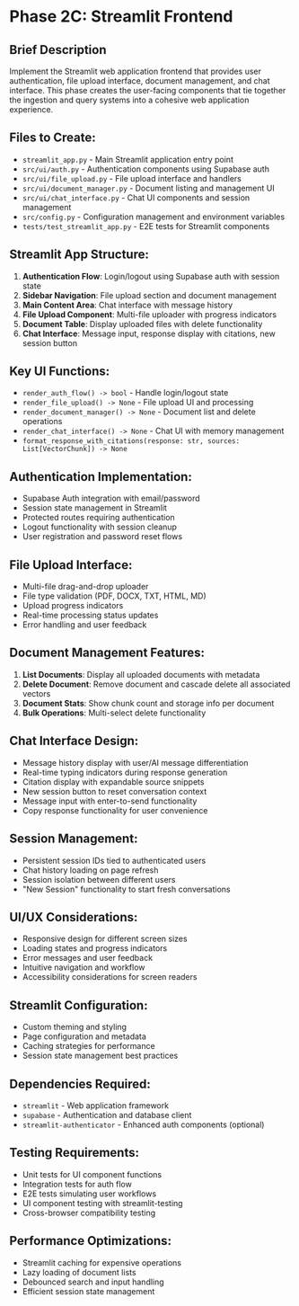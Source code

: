 # Phase 2C: Streamlit Frontend

## Brief Description

Implement the Streamlit web application frontend that provides user authentication, file upload interface, document management, and chat interface. This phase creates the user-facing components that tie together the ingestion and query systems into a cohesive web application experience.

## Files to Create:
- `streamlit_app.py` - Main Streamlit application entry point
- `src/ui/auth.py` - Authentication components using Supabase auth
- `src/ui/file_upload.py` - File upload interface and handlers
- `src/ui/document_manager.py` - Document listing and management UI
- `src/ui/chat_interface.py` - Chat UI components and session management
- `src/config.py` - Configuration management and environment variables
- `tests/test_streamlit_app.py` - E2E tests for Streamlit components

## Streamlit App Structure:
1. **Authentication Flow**: Login/logout using Supabase auth with session state
2. **Sidebar Navigation**: File upload section and document management
3. **Main Content Area**: Chat interface with message history
4. **File Upload Component**: Multi-file uploader with progress indicators
5. **Document Table**: Display uploaded files with delete functionality
6. **Chat Interface**: Message input, response display with citations, new session button

## Key UI Functions:
- `render_auth_flow() -> bool` - Handle login/logout state
- `render_file_upload() -> None` - File upload UI and processing
- `render_document_manager() -> None` - Document list and delete operations
- `render_chat_interface() -> None` - Chat UI with memory management
- `format_response_with_citations(response: str, sources: List[VectorChunk]) -> None`

## Authentication Implementation:
- Supabase Auth integration with email/password
- Session state management in Streamlit
- Protected routes requiring authentication
- Logout functionality with session cleanup
- User registration and password reset flows

## File Upload Interface:
- Multi-file drag-and-drop uploader
- File type validation (PDF, DOCX, TXT, HTML, MD)
- Upload progress indicators
- Real-time processing status updates
- Error handling and user feedback

## Document Management Features:
1. **List Documents**: Display all uploaded documents with metadata
2. **Delete Document**: Remove document and cascade delete all associated vectors
3. **Document Stats**: Show chunk count and storage info per document
4. **Bulk Operations**: Multi-select delete functionality

## Chat Interface Design:
- Message history display with user/AI message differentiation
- Real-time typing indicators during response generation
- Citation display with expandable source snippets
- New session button to reset conversation context
- Message input with enter-to-send functionality
- Copy response functionality for user convenience

## Session Management:
- Persistent session IDs tied to authenticated users
- Chat history loading on page refresh
- Session isolation between different users
- "New Session" functionality to start fresh conversations

## UI/UX Considerations:
- Responsive design for different screen sizes
- Loading states and progress indicators
- Error messages and user feedback
- Intuitive navigation and workflow
- Accessibility considerations for screen readers

## Streamlit Configuration:
- Custom theming and styling
- Page configuration and metadata
- Caching strategies for performance
- Session state management best practices

## Dependencies Required:
- `streamlit` - Web application framework
- `supabase` - Authentication and database client
- `streamlit-authenticator` - Enhanced auth components (optional)

## Testing Requirements:
- Unit tests for UI component functions
- Integration tests for auth flow
- E2E tests simulating user workflows
- UI component testing with streamlit-testing
- Cross-browser compatibility testing

## Performance Optimizations:
- Streamlit caching for expensive operations
- Lazy loading of document lists
- Debounced search and input handling
- Efficient session state management
